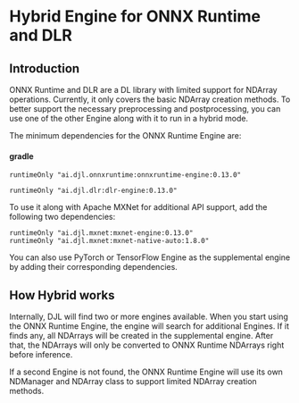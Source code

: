 # Hybrid Engine for ONNX Runtime and DLR

## Introduction

ONNX Runtime and DLR are a DL library with limited support for NDArray operations.
Currently, it only covers the basic NDArray creation methods. To better support the necessary preprocessing and postprocessing,
you can use one of the other Engine along with it to run in a hybrid mode.

The minimum dependencies for the ONNX Runtime Engine are:

#### gradle

```
runtimeOnly "ai.djl.onnxruntime:onnxruntime-engine:0.13.0"
```

```
runtimeOnly "ai.djl.dlr:dlr-engine:0.13.0"
```

To use it along with Apache MXNet for additional API support, add the following two dependencies:

```
runtimeOnly "ai.djl.mxnet:mxnet-engine:0.13.0"
runtimeOnly "ai.djl.mxnet:mxnet-native-auto:1.8.0"
```

You can also use PyTorch or TensorFlow Engine as the supplemental engine by adding their corresponding dependencies.

## How Hybrid works

Internally, DJL will find two or more engines available. When you start using the ONNX Runtime Engine,
the engine will search for additional Engines. If it finds any, all NDArrays will be created in
the supplemental engine. After that, the NDArrays will only be converted to ONNX Runtime NDArrays right before inference.

If a second Engine is not found, the ONNX Runtime Engine will use its own NDManager and NDArray class to support
limited NDArray creation methods.
